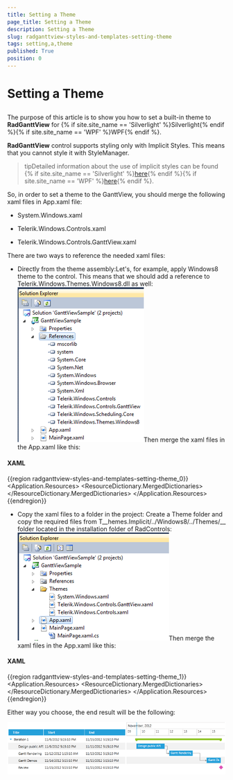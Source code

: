 ```yaml
---
title: Setting a Theme
page_title: Setting a Theme
description: Setting a Theme
slug: radganttview-styles-and-templates-setting-theme
tags: setting,a,theme
published: True
position: 0
---
```


# Setting a Theme



## 

The purpose of this article is to show you how to set a built-in theme to __RadGanttView__ for {% if site.site_name == 'Silverlight' %}Silverlight{% endif %}{% if site.site_name == 'WPF' %}WPF{% endif %}.

__RadGanttView__ control supports styling only with Implicit Styles. This means that you cannot style it with StyleManager.
       

>tipDetailed information about the use of implicit styles can be found 
       	{% if site.site_name == 'Silverlight' %}[here](http://www.telerik.com/help/silverlight/styling-apperance-implicit-styles-overview.html){% endif %}{% if site.site_name == 'WPF' %}[here](http://www.telerik.com/help/wpf/styling-apperance-implicit-styles-overview.html){% endif %}.

So, in order to set a theme to the GanttView, you should merge the following xaml files in App.xaml file:
      		
      	

* System.Windows.xaml

* Telerik.Windows.Controls.xaml

* Telerik.Windows.Controls.GanttView.xaml



There are two ways to reference the needed xaml files:

* Directly from the theme assembly:Let's, for example, apply Windows8 theme to the control. This means that we should add a reference to Telerik.Windows.Themes.Windows8.dll as well:![ganttview setting theme 1](images/ganttview_setting_theme_1.png)Then merge the xaml files in the App.xaml like this:
      

#### __XAML__

{{region radganttview-styles-and-templates-setting-theme_0}}
	<Application.Resources>
		<ResourceDictionary>
			<ResourceDictionary.MergedDictionaries>
				<ResourceDictionary Source="/Telerik.Windows.Themes.Windows8;component/Themes/System.Windows.xaml"/>
				<ResourceDictionary Source="/Telerik.Windows.Themes.Windows8;component/Themes/Telerik.Windows.Controls.xaml"/>
				<ResourceDictionary Source="/Telerik.Windows.Themes.Windows8;component/Themes/Telerik.Windows.Controls.GanttView.xaml"/>
			</ResourceDictionary.MergedDictionaries>
		</ResourceDictionary>
	</Application.Resources>
	{{endregion}}



* Copy the xaml files to a folder in the project:
        	Create a Theme folder and copy the required files from T__hemes.Implicit/../Windows8/../Themes/__ folder located in the installation folder of RadControls:![ganttview setting theme 2](images/ganttview_setting_theme_2.png)Then merge the xaml files in the App.xaml like this:
      

#### __XAML__

{{region radganttview-styles-and-templates-setting-theme_1}}
	<Application.Resources>
		<ResourceDictionary>
			<ResourceDictionary.MergedDictionaries>
				<ResourceDictionary Source="Themes/System.Windows.xaml" />
				<ResourceDictionary Source="Themes/Telerik.Windows.Controls.xaml" />
				<ResourceDictionary Source="Themes/Telerik.Windows.Controls.GanttView.xaml" />
			</ResourceDictionary.MergedDictionaries>
		</ResourceDictionary>
	</Application.Resources>
	{{endregion}}



Either way you choose, the end result will be the following:

![ganttview metro theme](images/ganttview_metro_theme.png)
